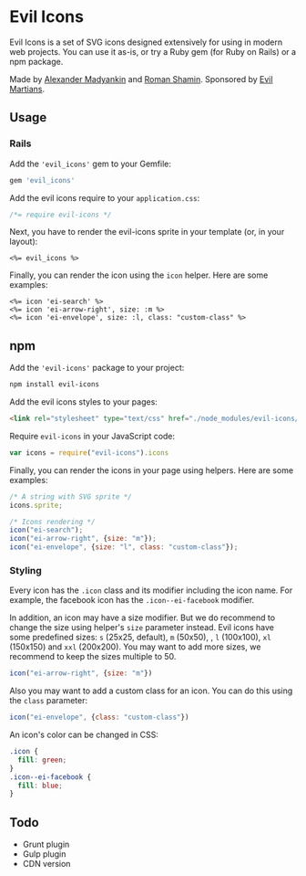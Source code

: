 # Evil Icons

Evil Icons is a set of SVG icons designed extensively for using in modern web projects. You can use it as-is, or try a Ruby gem (for Ruby on Rails) or a npm package.

Made by [Alexander Madyankin] and [Roman Shamin]. Sponsored by [Evil Martians].

[Alexander Madyankin]:  https://github.com/outpunk
[Roman Shamin]:         https://github.com/romashamin
[Evil Martians]:        https://evilmartians.com


## Usage

### Rails

Add the `'evil_icons'` gem to your Gemfile:
```ruby
gem 'evil_icons'
```

Add the evil icons require to your `application.css`:
```css
/*= require evil-icons */
```

Next, you have to render the evil-icons sprite in your template (or, in your layout):
```erb
<%= evil_icons %>
```

Finally, you can render the icon using the `icon` helper.
Here are some examples:
```erb
<%= icon 'ei-search' %>
<%= icon 'ei-arrow-right', size: :m %>
<%= icon 'ei-envelope', size: :l, class: "custom-class" %>
```


## npm

Add the `'evil-icons'` package to your project:
```bash
npm install evil-icons
```

Add the evil icons styles to your pages:
```html
<link rel="stylesheet" type="text/css" href="./node_modules/evil-icons/app/assets/stylesheets/evil-icons.css">
```

Require `evil-icons` in your JavaScript code:
```js
var icons = require("evil-icons").icons
```

Finally, you can render the icons in your page using helpers.
Here are some examples:
```js
/* A string with SVG sprite */
icons.sprite;

/* Icons rendering */
icon("ei-search");
icon("ei-arrow-right", {size: "m"});
icon("ei-envelope", {size: "l", class: "custom-class"});
```

### Styling

Every icon has the `.icon` class and its modifier including the icon name.
For example, the facebook icon has the `.icon--ei-facebook` modifier.

In addition, an icon may have a size modifier. But we do recommend to change the size using helper's `size` parameter instead. Evil icons have some predefined sizes: `s` (25x25, default), `m` (50x50), , `l` (100x100), `xl` (150x150) and `xxl` (200x200). You may want to add more sizes, we recommend to keep the sizes multiple to 50.
```js
icon("ei-arrow-right", {size: "m"})
```

Also you may want to add a custom class for an icon.
You can do this using the `class` parameter:
```js
icon("ei-envelope", {class: "custom-class"})
```

An icon's color can be changed in CSS:
```css
.icon {
  fill: green;
}
.icon--ei-facebook {
  fill: blue;
}
```

## Todo
* Grunt plugin
* Gulp plugin
* CDN version

